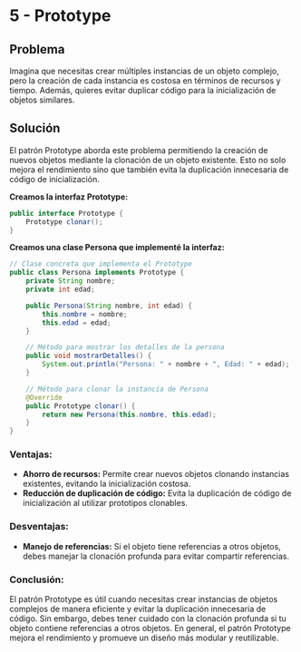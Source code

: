 # 5 - Prototype

## Problema
Imagina que necesitas crear múltiples instancias de un objeto complejo, pero la creación de cada instancia es costosa en términos de recursos y tiempo. Además, quieres evitar duplicar código para la inicialización de objetos similares.

## Solución
El patrón Prototype aborda este problema permitiendo la creación de nuevos objetos mediante la clonación de un objeto existente. Esto no solo mejora el rendimiento sino que también evita la duplicación innecesaria de código de inicialización.

**Creamos la interfaz Prototype:**

```java
public interface Prototype {
    Prototype clonar();
}
```

**Creamos una clase Persona que implementé la interfaz:**

```java
// Clase concreta que implementa el Prototype
public class Persona implements Prototype {
    private String nombre;
    private int edad;

    public Persona(String nombre, int edad) {
        this.nombre = nombre;
        this.edad = edad;
    }

    // Método para mostrar los detalles de la persona
    public void mostrarDetalles() {
        System.out.println("Persona: " + nombre + ", Edad: " + edad);
    }

    // Método para clonar la instancia de Persona
    @Override
    public Prototype clonar() {
        return new Persona(this.nombre, this.edad);
    }
}
```

### Ventajas:

- **Ahorro de recursos:** Permite crear nuevos objetos clonando instancias existentes, evitando la inicialización costosa.
- **Reducción de duplicación de código:** Evita la duplicación de código de inicialización al utilizar prototipos clonables.

### Desventajas:

- **Manejo de referencias:** Si el objeto tiene referencias a otros objetos, debes manejar la clonación profunda para evitar compartir referencias.

### Conclusión:

El patrón Prototype es útil cuando necesitas crear instancias de objetos complejos de manera eficiente y evitar la duplicación innecesaria de código. Sin embargo, debes tener cuidado con la clonación profunda si tu objeto contiene referencias a otros objetos. En general, el patrón Prototype mejora el rendimiento y promueve un diseño más modular y reutilizable.
